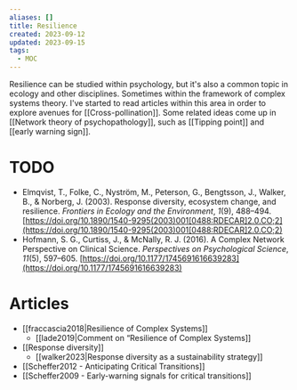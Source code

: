 ```yaml
---
aliases: []
title: Resilience
created: 2023-09-12
updated: 2023-09-15
tags:
  - MOC
---
```

Resilience can be studied within psychology, but it's also a common topic in ecology and other disciplines. Sometimes within the framework of complex systems theory. I've started to read articles within this area in order to explore avenues for [[Cross-pollination]]. Some related ideas come up in [[Network theory of psychopathology]], such as [[Tipping point]] and [[early warning sign]].

# TODO
- Elmqvist, T., Folke, C., Nyström, M., Peterson, G., Bengtsson, J., Walker, B., & Norberg, J. (2003). Response diversity, ecosystem change, and resilience. _Frontiers in Ecology and the Environment_, _1_(9), 488–494. [https://doi.org/10.1890/1540-9295(2003)001[0488:RDECAR]2.0.CO;2](https://doi.org/10.1890/1540-9295(2003)001[0488:RDECAR]2.0.CO;2)
- Hofmann, S. G., Curtiss, J., & McNally, R. J. (2016). A Complex Network Perspective on Clinical Science. _Perspectives on Psychological Science_, _11_(5), 597–605. [https://doi.org/10.1177/1745691616639283](https://doi.org/10.1177/1745691616639283)

# Articles

- [[fraccascia2018|Resilience of Complex Systems]]
	- [[lade2019|Comment on “Resilience of Complex Systems]]
- [[Response diversity]]
	- [[walker2023|Response diversity as a sustainability strategy]]
- [[Scheffer2012 - Anticipating Critical Transitions]]
- [[Scheffer2009 - Early-warning signals for critical transitions]]
